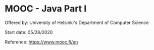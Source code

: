 # MOOC - Java Part I

Offered by: University of Helsinki's Department of Computer Science

Start date: 05/28/2020 

Reference: https://www.mooc.fi/en

